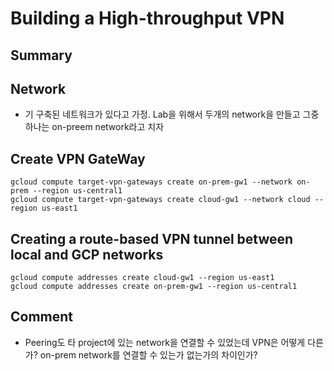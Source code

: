 # Building a High-throughput VPN

## Summary

## Network
- 기 구축된 네트워크가 있다고 가정. Lab을 위해서 두개의 network을 만들고 그중 하나는 on-preem network라고 치자

## Create VPN GateWay
~~~
gcloud compute target-vpn-gateways create on-prem-gw1 --network on-prem --region us-central1
gcloud compute target-vpn-gateways create cloud-gw1 --network cloud --region us-east1
~~~

## Creating a route-based VPN tunnel between local and GCP networks
~~~
gcloud compute addresses create cloud-gw1 --region us-east1
gcloud compute addresses create on-prem-gw1 --region us-central1
~~~

## Comment
- Peering도 타 project에 있는 network을 연결할 수 있었는데 VPN은 어떻게 다른가? on-prem network를 연결할 수 있는가 없는가의 차이인가?